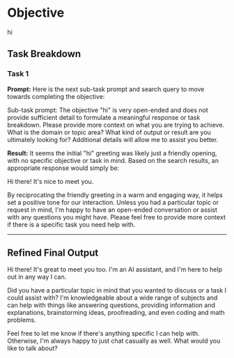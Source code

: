 # Objective

hi

## Task Breakdown

### Task 1

**Prompt:**
Here is the next sub-task prompt and search query to move towards completing the objective:

Sub-task prompt: The objective "hi" is very open-ended and does not provide sufficient detail to formulate a meaningful response or task breakdown. Please provide more context on what you are trying to achieve. What is the domain or topic area? What kind of output or result are you ultimately looking for? Additional details will allow me to assist you better.

**Result:**
It seems the initial "hi" greeting was likely just a friendly opening, with no specific objective or task in mind. Based on the search results, an appropriate response would simply be:

Hi there! It's nice to meet you.

By reciprocating the friendly greeting in a warm and engaging way, it helps set a positive tone for our interaction. Unless you had a particular topic or request in mind, I'm happy to have an open-ended conversation or assist with any questions you might have. Please feel free to provide more context if there is a specific task you need help with.

---

## Refined Final Output

Hi there! It's great to meet you too. I'm an AI assistant, and I'm here to help out in any way I can. 

Did you have a particular topic in mind that you wanted to discuss or a task I could assist with? I'm knowledgeable about a wide range of subjects and can help with things like answering questions, providing information and explanations, brainstorming ideas, proofreading, and even coding and math problems.

Feel free to let me know if there's anything specific I can help with. Otherwise, I'm always happy to just chat casually as well. What would you like to talk about?